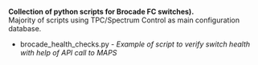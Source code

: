**Collection of python scripts for Brocade FC switches).**  <br />
Majority of scripts using TPC/Spectrum Control as main configuration database.

- brocade_health_checks.py - *Example of script to verify switch health with help of API call to MAPS*
